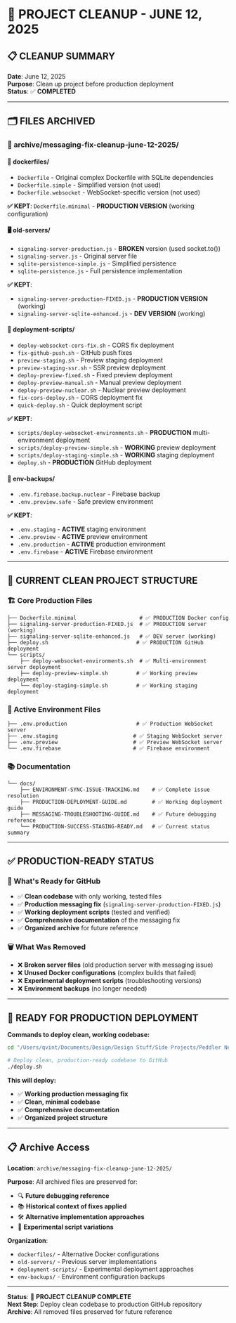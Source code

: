 # 🧹 PROJECT CLEANUP - JUNE 12, 2025

## 📋 **CLEANUP SUMMARY**

**Date**: June 12, 2025  
**Purpose**: Clean up project before production deployment  
**Status**: ✅ **COMPLETED**  

---

## 🗂️ **FILES ARCHIVED**

### **📁 archive/messaging-fix-cleanup-june-12-2025/**

#### **🐳 dockerfiles/**
- `Dockerfile` - Original complex Dockerfile with SQLite dependencies
- `Dockerfile.simple` - Simplified version (not used)
- `Dockerfile.websocket` - WebSocket-specific version (not used)

**✅ KEPT**: `Dockerfile.minimal` - **PRODUCTION VERSION** (working configuration)

#### **🖥️ old-servers/**
- `signaling-server-production.js` - **BROKEN** version (used socket.to())
- `signaling-server.js` - Original server file
- `sqlite-persistence-simple.js` - Simplified persistence
- `sqlite-persistence.js` - Full persistence implementation

**✅ KEPT**: 
- `signaling-server-production-FIXED.js` - **PRODUCTION VERSION** (working)
- `signaling-server-sqlite-enhanced.js` - **DEV VERSION** (working)

#### **📜 deployment-scripts/**
- `deploy-websocket-cors-fix.sh` - CORS fix deployment
- `fix-github-push.sh` - GitHub push fixes
- `preview-staging.sh` - Preview staging deployment
- `preview-staging-ssr.sh` - SSR preview deployment
- `deploy-preview-fixed.sh` - Fixed preview deployment
- `deploy-preview-manual.sh` - Manual preview deployment
- `deploy-preview-nuclear.sh` - Nuclear preview deployment
- `fix-cors-deploy.sh` - CORS deployment fix
- `quick-deploy.sh` - Quick deployment script

**✅ KEPT**:
- `scripts/deploy-websocket-environments.sh` - **PRODUCTION** multi-environment deployment
- `scripts/deploy-preview-simple.sh` - **WORKING** preview deployment
- `scripts/deploy-staging-simple.sh` - **WORKING** staging deployment
- `deploy.sh` - **PRODUCTION** GitHub deployment

#### **🔧 env-backups/**
- `.env.firebase.backup.nuclear` - Firebase backup
- `.env.preview.safe` - Safe preview environment

**✅ KEPT**:
- `.env.staging` - **ACTIVE** staging environment
- `.env.preview` - **ACTIVE** preview environment  
- `.env.production` - **ACTIVE** production environment
- `.env.firebase` - **ACTIVE** Firebase environment

---

## 🎯 **CURRENT CLEAN PROJECT STRUCTURE**

### **🏗️ Core Production Files**
```
├── Dockerfile.minimal                    # ✅ PRODUCTION Docker config
├── signaling-server-production-FIXED.js  # ✅ PRODUCTION server (working)
├── signaling-server-sqlite-enhanced.js   # ✅ DEV server (working)
├── deploy.sh                            # ✅ PRODUCTION GitHub deployment
└── scripts/
    ├── deploy-websocket-environments.sh  # ✅ Multi-environment server deployment
    ├── deploy-preview-simple.sh         # ✅ Working preview deployment
    └── deploy-staging-simple.sh         # ✅ Working staging deployment
```

### **🔧 Active Environment Files**
```
├── .env.production                      # ✅ Production WebSocket server
├── .env.staging                        # ✅ Staging WebSocket server  
├── .env.preview                        # ✅ Preview WebSocket server
└── .env.firebase                       # ✅ Firebase environment
```

### **📚 Documentation**
```
└── docs/
    ├── ENVIRONMENT-SYNC-ISSUE-TRACKING.md    # ✅ Complete issue resolution
    ├── PRODUCTION-DEPLOYMENT-GUIDE.md        # ✅ Working deployment guide
    ├── MESSAGING-TROUBLESHOOTING-GUIDE.md    # ✅ Future debugging reference
    └── PRODUCTION-SUCCESS-STAGING-READY.md   # ✅ Current status summary
```

---

## ✅ **PRODUCTION-READY STATUS**

### **🎯 What's Ready for GitHub**
- ✅ **Clean codebase** with only working, tested files
- ✅ **Production messaging fix** (`signaling-server-production-FIXED.js`)
- ✅ **Working deployment scripts** (tested and verified)
- ✅ **Comprehensive documentation** of the messaging fix
- ✅ **Organized archive** for future reference

### **🗑️ What Was Removed**
- ❌ **Broken server files** (old production server with messaging issue)
- ❌ **Unused Docker configurations** (complex builds that failed)
- ❌ **Experimental deployment scripts** (troubleshooting versions)
- ❌ **Environment backups** (no longer needed)

---

## 🚀 **READY FOR PRODUCTION DEPLOYMENT**

**Commands to deploy clean, working codebase:**

```bash
cd "/Users/qvint/Documents/Design/Design Stuff/Side Projects/Peddler Network App/festival-chat"

# Deploy clean, production-ready codebase to GitHub
./deploy.sh
```

**This will deploy:**
- ✅ **Working production messaging fix**
- ✅ **Clean, minimal codebase**
- ✅ **Comprehensive documentation**
- ✅ **Organized project structure**

---

## 📋 **Archive Access**

**Location**: `archive/messaging-fix-cleanup-june-12-2025/`

**Purpose**: All archived files are preserved for:
- 🔍 **Future debugging reference**
- 📚 **Historical context of fixes applied**
- 🛠️ **Alternative implementation approaches**
- 🧪 **Experimental script variations**

**Organization**:
- `dockerfiles/` - Alternative Docker configurations
- `old-servers/` - Previous server implementations  
- `deployment-scripts/` - Experimental deployment approaches
- `env-backups/` - Environment configuration backups

---

**Status**: 🎉 **PROJECT CLEANUP COMPLETE**  
**Next Step**: Deploy clean codebase to production GitHub repository  
**Archive**: All removed files preserved for future reference
